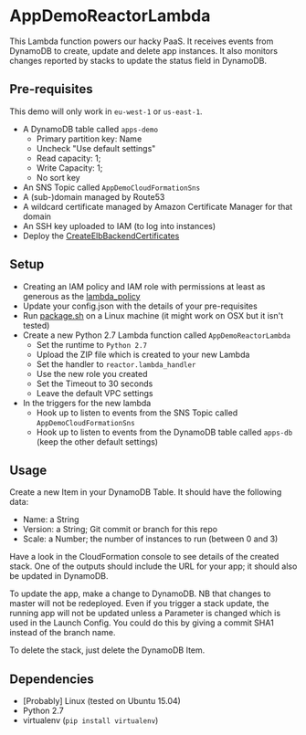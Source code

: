 # AppDemoReactorLambda

This Lambda function powers our hacky PaaS.  It receives events from DynamoDB to create, update and delete app
instances.  It also monitors changes reported by stacks to update the status field in DynamoDB.

## Pre-requisites

This demo will only work in `eu-west-1` or `us-east-1`.

* A DynamoDB table called `apps-demo`
  * Primary partition key: Name
  * Uncheck "Use default settings"
  * Read capacity: 1;
  * Write Capacity: 1;
  * No sort key
* An SNS Topic called `AppDemoCloudFormationSns`
* A (sub-)domain managed by Route53
* A wildcard certificate managed by Amazon Certificate Manager for that domain
* An SSH key uploaded to IAM (to log into instances)
* Deploy the [CreateElbBackendCertificates](../certificate_lambda)

## Setup

* Creating an IAM policy and IAM role with permissions at least as generous as the [lambda_policy](lambda_policy.json)
* Update your config.json with the details of your pre-requisites
* Run [package.sh](package.sh) on a Linux machine (it might work on OSX but it isn't tested)
* Create a new Python 2.7 Lambda function called `AppDemoReactorLambda`
  * Set the runtime to `Python 2.7`
  * Upload the ZIP file which is created to your new Lambda
  * Set the handler to `reactor.lambda_handler`
  * Use the new role you created
  * Set the Timeout to 30 seconds
  * Leave the default VPC settings
* In the triggers for the new lambda
  * Hook up to listen to events from the SNS Topic called `AppDemoCloudFormationSns`
  * Hook up to listen to events from the DynamoDB table called `apps-db` (keep the other default settings)

## Usage

Create a new Item in your DynamoDB Table.  It should have the following data:

* Name: a String
* Version: a String; Git commit or branch for this repo
* Scale: a Number; the number of instances to run (between 0 and 3)

Have a look in the CloudFormation console to see details of the created stack.  One of the outputs should include 
the URL for your app; it should also be updated in DynamoDB.

To update the app, make a change to DynamoDB.  NB that changes to master will not be redeployed.  Even if you 
trigger a stack update, the running app will not be updated unless a Parameter is changed which is used in the 
Launch Config.  You could do this by giving a commit SHA1 instead of the branch name.

To delete the stack, just delete the DynamoDB Item.

## Dependencies

* [Probably] Linux (tested on Ubuntu 15.04)
* Python 2.7
* virtualenv (`pip install virtualenv`)
